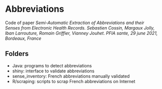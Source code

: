 # Abbreviations
Code of paper *Semi-Automatic Extraction of Abbreviations and their Senses from Electronic Health Records. Sebastien Cossin, Margaux Jolly, Iban Larrouture, Romain Griffier, Vianney Jouhet. PFIA sante, 29 june 2021, Bordeaux, France*

## Folders

* Java: programs to detect abbreviations
* shiny: interface to validate abbreviations
* sense_inventory: French abbreviations manually validated
* R/scraping: scripts to scrap French abbreviations on Internet

